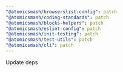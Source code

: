 ```yaml
---
"@atomicsmash/browserslist-config": patch
"@atomicsmash/coding-standards": patch
"@atomicsmash/blocks-helpers": patch
"@atomicsmash/eslint-config": patch
"@atomicsmash/init-testing": patch
"@atomicsmash/test-utils": patch
"@atomicsmash/cli": patch
---
```


Update deps
